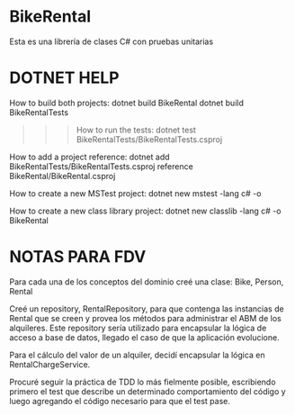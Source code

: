# BikeRental
Esta es una librería de clases C# con pruebas unitarias


# DOTNET HELP

How to build both projects:
dotnet build BikeRental
dotnet build BikeRentalTests

>>> How to run the tests:
dotnet test BikeRentalTests/BikeRentalTests.csproj

How to add a project reference:
dotnet add BikeRentalTests/BikeRentalTests.csproj reference BikeRental/BikeRental.csproj

How to create a new MSTest project:
dotnet new mstest -lang c# -o 

How to create a new class library project:
dotnet new classlib -lang c# -o BikeRental


# NOTAS PARA FDV

Para cada una de los conceptos del dominio creé una clase: Bike, Person, Rental

Creé un repository, RentalRepository, para que contenga las instancias de Rental que se creen y provea los métodos para administrar el ABM de los alquileres. Este repository sería utilizado para encapsular la lógica de acceso a base de datos, llegado el caso de que la aplicación evolucione.

Para el cálculo del valor de un alquiler, decidí encapsular la lógica en RentalChargeService.

Procuré seguir la práctica de TDD lo más fielmente posible, escribiendo primero el test que describe un determinado comportamiento del código y luego agregando el código necesario para que el test pase.

